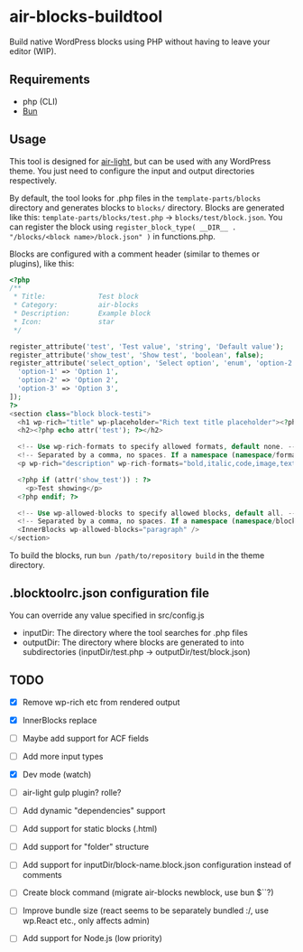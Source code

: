 # air-blocks-buildtool

Build native WordPress blocks using PHP without having to leave your editor (WIP).

## Requirements

- php (CLI)
- [Bun](https://bun.sh)

## Usage

This tool is designed for [air-light](https://github.com/digitoimistodude/air-light), but can be used with any WordPress theme. You just need to configure the input and output directories respectively.

By default, the tool looks for .php files in the `template-parts/blocks` directory and generates blocks to `blocks/` directory. Blocks are generated like this: `template-parts/blocks/test.php` -> `blocks/test/block.json`. You can register the block using `register_block_type( __DIR__ . "/blocks/<block name>/block.json" )` in functions.php.

Blocks are configured with a comment header (similar to themes or plugins), like this:

```php
<?php
/**
 * Title:             Test block
 * Category:          air-blocks
 * Description:       Example block
 * Icon:              star
 */

register_attribute('test', 'Test value', 'string', 'Default value');
register_attribute('show_test', 'Show test', 'boolean', false);
register_attribute('select_option', 'Select option', 'enum', 'option-2', [
  'option-1' => 'Option 1',
  'option-2' => 'Option 2',
  'option-3' => 'Option 3',
]);
?>
<section class="block block-testi">
  <h1 wp-rich="title" wp-placeholder="Rich text title placeholder"><?php echo attr('title'); ?></h1>
  <h2><?php echo attr('test'); ?></h2>

  <!-- Use wp-rich-formats to specify allowed formats, default none. -->
  <!-- Separated by a comma, no spaces. If a namespace (namespace/format) is not specified, by default using core -->
  <p wp-rich="description" wp-rich-formats="bold,italic,code,image,text-color,link,keyboard"><?php echo attr('description'); ?></p>

  <?php if (attr('show_test')) : ?>
    <p>Test showing</p>
  <?php endif; ?>

  <!-- Use wp-allowed-blocks to specify allowed blocks, default all. -->
  <!-- Separated by a comma, no spaces. If a namespace (namespace/block) is not specified, by default using core -->
  <InnerBlocks wp-allowed-blocks="paragraph" />
</section>
```

To build the blocks, run `bun /path/to/repository build` in the theme directory.

## .blocktoolrc.json configuration file

You can override any value specified in src/config.js

- inputDir: The directory where the tool searches for .php files
- outputDir: The directory where blocks are generated to into subdirectories (inputDir/test.php -> outputDir/test/block.json)

## TODO

- [x] Remove wp-rich etc from rendered output
- [x] InnerBlocks replace
- [ ] Maybe add support for ACF fields
- [ ] Add more input types
- [x] Dev mode (watch)
- [ ] air-light gulp plugin? rolle?

- [ ] Add dynamic "dependencies" support
- [ ] Add support for static blocks (.html)
- [ ] Add support for "folder" structure
- [ ] Add support for inputDir/block-name.block.json configuration instead of comments
- [ ] Create block command (migrate air-blocks newblock, use bun $\`\`?)
- [ ] Improve bundle size (react seems to be separately bundled :/, use wp.React etc., only affects admin)

- [ ] Add support for Node.js (low priority)
